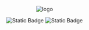 <p align="center">
  <img src="https://i.ibb.co/QHdNXBN/logo.png" alt="logo" border="0">
</p>

<p align="center">
  <img alt="Static Badge" src="https://img.shields.io/badge/5.0.4-darkgreen?style=flat&label=Django">
  <img alt="Static Badge" src="https://img.shields.io/badge/MIT-green?style=flat&label=License">
</p>
